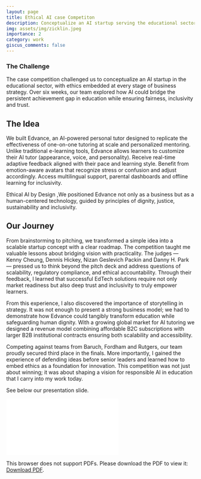 ```yaml
---
layout: page
title: Ethical AI case Competiton
description: Conceptualize an AI startup serving the educational sector while embedding ethical considerations at every level of the business strategy.
img: assets/img/zicklin.jpeg
importance: 2
category: work
giscus_comments: false
---
```


### The Challenge

The case competition challenged us to conceptualize an AI startup in the educational sector, with ethics embedded at every stage of business strategy. Over six weeks, our team explored how AI could bridge the persistent achievement gap in education while ensuring fairness, inclusivity and trust.

## The Idea

We built Edvance, an AI-powered personal tutor designed to replicate the effectiveness of one-on-one tutoring at scale and personalized mentoring. Unlike traditional e-learning tools, Edvance allows learners to customize their AI tutor (appearance, voice, and personality). Receive real-time adaptive feedback aligned with their pace and learning style. Benefit from emotion-aware avatars that recognize stress or confusion and adjust accordingly. Access multilingual support, parental dashboards and offline learning for inclusivity.


Ethical AI by Design ,We positioned Edvance not only as a business but as a human-centered technology, guided by principles of dignity, justice, sustainability and inclusivity.


## Our Journey

From brainstorming to pitching, we transformed a simple idea into a scalable startup concept with a clear roadmap. 
The competition taught me valuable lessons about bridging vision with practicality. The judges — Kenny Cheung, Dennis Hickey, Nizan Geslevich Packin and Danny H. Park — pressed us to think beyond the pitch deck and address questions of scalability, regulatory compliance, and ethical accountability. Through their feedback, I learned that successful EdTech solutions require not only market readiness but also deep trust and inclusivity to truly empower learners.

From this experience, I also discovered the importance of storytelling in strategy. It was not enough to present a strong business model; we had to demonstrate how Edvance could tangibly transform education while safeguarding human dignity. With a growing global market for AI tutoring we designed a revenue model combining affordable B2C subscriptions with larger B2B institutional contracts ensuring both scalability and accessibility.

Competing against teams from Baruch, Fordham and Rutgers, our team proudly secured third place in the finals. More importantly, I gained the experience of defending ideas before senior leaders and learned how to embed ethics as a foundation for innovation. This competition was not just about winning; it was about shaping a vision for responsible AI in education that I carry into my work today.



See below our presentation slide.

<div style="margin-left: auto;margin-right: auto;">
    <object data="../assets/pdf/Zicklin.pdf" type="application/pdf" width="825px" height="1175px">
        <embed src="../assets/pdf/Zicklin.pdf">
            <p>This browser does not support PDFs. Please download the PDF to view it: <a href="../assets/pdf/Zicklin.pdf">Download PDF</a>.</p>
        </embed>
    </object>
</div>
